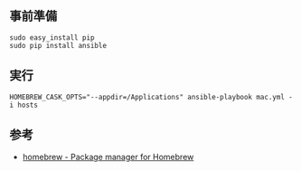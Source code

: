 ## 事前準備

```
sudo easy_install pip
sudo pip install ansible
```

## 実行

```
HOMEBREW_CASK_OPTS="--appdir=/Applications" ansible-playbook mac.yml -i hosts
```

## 参考

* [homebrew - Package manager for Homebrew](http://docs.ansible.com/ansible/homebrew_module.html)
